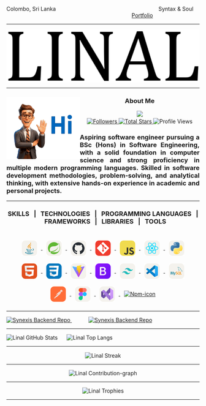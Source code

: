 <!--Profile Title Bar-->
Colombo, Sri Lanka &nbsp;&nbsp;&nbsp;&nbsp;&nbsp;&nbsp;&nbsp;&nbsp;&nbsp;&nbsp;&nbsp;&nbsp;&nbsp;&nbsp;&nbsp;&nbsp;&nbsp;&nbsp;&nbsp;&nbsp;&nbsp;&nbsp;&nbsp;&nbsp;&nbsp;&nbsp;&nbsp;&nbsp;&nbsp;&nbsp;&nbsp;&nbsp;&nbsp;&nbsp;&nbsp;&nbsp;&nbsp;&nbsp;&nbsp;&nbsp;&nbsp;&nbsp;&nbsp;&nbsp;&nbsp;&nbsp;&nbsp;&nbsp;&nbsp;&nbsp;&nbsp;&nbsp;&nbsp;&nbsp;&nbsp;&nbsp;&nbsp;&nbsp;&nbsp;&nbsp;&nbsp;&nbsp;&nbsp;&nbsp;&nbsp;&nbsp; Syntax & Soul &nbsp;&nbsp;&nbsp;&nbsp;&nbsp;&nbsp;&nbsp;&nbsp;&nbsp;&nbsp;&nbsp;&nbsp;&nbsp;&nbsp;&nbsp;&nbsp;&nbsp;&nbsp;&nbsp;&nbsp;&nbsp;&nbsp;&nbsp;&nbsp;&nbsp;&nbsp;&nbsp;&nbsp;&nbsp;&nbsp;&nbsp;&nbsp;&nbsp;&nbsp;&nbsp;&nbsp;&nbsp;&nbsp;&nbsp;&nbsp;&nbsp;&nbsp;&nbsp;&nbsp;&nbsp;&nbsp;&nbsp;&nbsp;&nbsp;&nbsp;&nbsp;&nbsp;&nbsp;&nbsp;&nbsp;&nbsp;&nbsp;&nbsp;&nbsp;&nbsp;&nbsp;&nbsp;&nbsp;&nbsp;&nbsp;&nbsp;&nbsp;&nbsp;&nbsp;&nbsp;&nbsp;&nbsp;&nbsp;&nbsp;&nbsp;&nbsp;&nbsp;&nbsp;&nbsp;&nbsp;&nbsp;&nbsp; [Portfolio](https://www.linkedin.com/in/linaluthsara/)

---

<!--Name Tag-->
<picture>
  <source media="(prefers-color-scheme: dark)" srcset="./name_dark.jpg">
  <source media="(prefers-color-scheme: light)" srcset="./name_light.jpg">
  <img align="center" alt="Name_LINAL" src="./name_light.jpg">
</picture>

---

<!--Avatar & About Me-->

<div>
  <!--Avatar-->
  <div>
    <picture>
      <img align="left" style="width: 38%; height: auto;" alt="Avatar" src="./avatar.gif">
    </picture>
  </div>
  <!--About Me-->
  <div align="right">
    <h3 align="center">About Me</h3>
    <div align="center">
      <img src="https://readme-typing-svg.herokuapp.com/?lines=Full%20Stack%20Developer;Java%20Enthusiast;Code%20With%20Style;Problem%20Solver;Customer%20Oriented;Modern%20Aesthetics;Continuous%20Learner;Open%20To%20Feedback&font=Fira%20Code&center=true&width=500&height=50&color=1F6FEB&vCenter=true&size=22&pause=800">
    </div>
    <div align="center">
      <a href="https://github.com/LinalUthsara?tab=followers">
      <img alt="Followers" title="Followers on Github" src="https://custom-icon-badges.demolab.com/github/followers/LinalUthsara?color=236ad3&labelColor=1155ba&style=flat&logo=person-add&label=Follow&logoColor=white"/>
    </a>
    <a href="https://github.com/LinalUthsara?tab=repositories&sort=stargazers">
      <img alt="Total Stars" title="Total stars on GitHub" src="https://custom-icon-badges.demolab.com/github/stars/LinalUthsara?color=FFB84D&style=flat&labelColor=FFA116&logo=star"/>
    </a>
    <img alt="Profile Views" title="Profile views on GitHub" src="https://komarev.com/ghpvc/?username=LinalUthsara&label=👁%20Profile%20views&color=0e75b6&style=flat"  />
    </div>
    <div>
      <h3 align="justify">Aspiring software engineer pursuing a BSc (Hons) in Software Engineering, with a solid foundation in computer science and strong proficiency in multiple modern programming languages. Skilled in software development methodologies, problem-solving, and analytical thinking, with extensive hands-on experience in academic and personal projects.
    </h3>
    </div>
  </div>
</div>

---

<!--Skill Title Bar-->
<h3 align= "center">SKILLS &nbsp;&nbsp;|&nbsp;&nbsp; TECHNOLOGIES &nbsp;&nbsp;|&nbsp;&nbsp; PROGRAMMING LANGUAGES &nbsp;&nbsp;|&nbsp;&nbsp; FRAMEWORKS &nbsp;&nbsp;|&nbsp;&nbsp; LIBRARIES &nbsp;&nbsp;|&nbsp;&nbsp; TOOLS</h3>

##

<!--Skills-->

<p align="center">
  
  <a href="https://www.java.com/" target="_blank" rel="noopener noreferrer">
    <picture>
      <source media="(prefers-color-scheme: dark)" srcset="https://github.com/tandpfun/skill-icons/blob/main/icons/Java-Dark.svg">
      <source media="(prefers-color-scheme: light)" srcset="https://github.com/tandpfun/skill-icons/blob/main/icons/Java-Light.svg">
      <img align="center" style="margin: 10px; height: 40px; width: auto;" src="https://github.com/tandpfun/skill-icons/blob/main/icons/Java-Light.svg" alt="Java-icon" height="45" title="Java"/>
    </picture>
  </a>

  <a href="https://spring.io/" target="_blank" rel="noopener noreferrer">
    <picture>
      <source media="(prefers-color-scheme: dark)" srcset="https://github.com/tandpfun/skill-icons/blob/main/icons/Spring-Dark.svg">
      <source media="(prefers-color-scheme: light)" srcset="https://github.com/tandpfun/skill-icons/blob/main/icons/Spring-Light.svg">
      <img align="center" style="margin: 10px; height: 40px; width: auto;" src="https://github.com/tandpfun/skill-icons/blob/main/icons/Spring-Light.svg" alt="Spring-icon" height="45" title="Spring"/>
    </picture>
  </a>

  <a href="https://github.com/" target="_blank" rel="noopener noreferrer">
    <picture>
      <source media="(prefers-color-scheme: dark)" srcset="https://github.com/tandpfun/skill-icons/blob/main/icons/Github-Dark.svg">
      <source media="(prefers-color-scheme: light)" srcset="https://github.com/tandpfun/skill-icons/blob/main/icons/Github-Light.svg">
      <img align="center" style="margin: 10px; height: 40px; width: auto;" src="https://github.com/tandpfun/skill-icons/blob/main/icons/Github-Light.svg" alt="Github-icon" height="45" title="Github"/>
    </picture>
  </a>

  <a href="https://git-scm.com/" target="_blank" rel="noopener noreferrer">
    <picture>
      <source media="(prefers-color-scheme: dark)" srcset="https://github.com/tandpfun/skill-icons/blob/main/icons/Git.svg">
      <source media="(prefers-color-scheme: light)" srcset="https://github.com/tandpfun/skill-icons/blob/main/icons/Git.svg">
      <img align="center" style="margin: 10px; height: 40px; width: auto;" src="https://github.com/tandpfun/skill-icons/blob/main/icons/Git.svg" alt="Git-icon" height="45" title="Git"/>
    </picture>
  </a>
  
  <a href="https://www.w3schools.com/js/" target="_blank" rel="noopener noreferrer">
    <picture>
      <source media="(prefers-color-scheme: dark)" srcset="https://github.com/tandpfun/skill-icons/blob/main/icons/JavaScript.svg">
      <source media="(prefers-color-scheme: light)" srcset="https://github.com/tandpfun/skill-icons/blob/main/icons/JavaScript.svg">
      <img align="center" style="margin: 10px; height: 40px; width: auto;" src="https://github.com/tandpfun/skill-icons/blob/main/icons/JavaScript.svg" alt="JavaScript-icon" height="45" title="JavaScript"/>
    </picture>
  </a>

  <a href="https://react.dev/" target="_blank" rel="noopener noreferrer">
    <picture>
      <source media="(prefers-color-scheme: dark)" srcset="https://github.com/tandpfun/skill-icons/blob/main/icons/React-Dark.svg">
      <source media="(prefers-color-scheme: light)" srcset="https://github.com/tandpfun/skill-icons/blob/main/icons/React-Light.svg">
      <img align="center" style="margin: 10px; height: 40px; width: auto;" src="https://github.com/tandpfun/skill-icons/blob/main/icons/React-Light.svg" alt="React-icon" height="45" title="React"/>
    </picture>
  </a>

  <a href="https://www.python.org/" target="_blank" rel="noopener noreferrer">
    <picture>
      <source media="(prefers-color-scheme: dark)" srcset="https://github.com/tandpfun/skill-icons/blob/main/icons/Python-Dark.svg">
      <source media="(prefers-color-scheme: light)" srcset="https://github.com/tandpfun/skill-icons/blob/main/icons/Python-Light.svg">
      <img align="center" style="margin: 10px; height: 40px; width: auto;" src="https://github.com/tandpfun/skill-icons/blob/main/icons/Python-Light.svg" alt="Python-icon" height="45" title="Python"/>
    </picture>
  </a>

  <a href="https://html.com/" target="_blank" rel="noopener noreferrer">
    <picture>
      <source media="(prefers-color-scheme: dark)" srcset="https://github.com/tandpfun/skill-icons/blob/main/icons/HTML.svg">
      <source media="(prefers-color-scheme: light)" srcset="https://github.com/tandpfun/skill-icons/blob/main/icons/HTML.svg">
      <img align="center" style="margin: 10px; height: 40px; width: auto;" src="https://github.com/tandpfun/skill-icons/blob/main/icons/HTML.svg" alt="HTML-icon" height="45" title="HTML"/>
    </picture>
  </a>

  <a href="https://www.w3schools.com/css/" target="_blank" rel="noopener noreferrer">
    <picture>
      <source media="(prefers-color-scheme: dark)" srcset="https://github.com/tandpfun/skill-icons/blob/main/icons/CSS.svg">
      <source media="(prefers-color-scheme: light)" srcset="https://github.com/tandpfun/skill-icons/blob/main/icons/CSS.svg">
      <img align="center" style="margin: 10px; height: 40px; width: auto;" src="https://github.com/tandpfun/skill-icons/blob/main/icons/CSS.svg" alt="CSS-icon" height="45" title="CSS"/>
    </picture>
  </a>

  <a href="https://vite.dev/" target="_blank" rel="noopener noreferrer">
    <picture>
      <source media="(prefers-color-scheme: dark)" srcset="https://github.com/tandpfun/skill-icons/blob/main/icons/Vite-Dark.svg">
      <source media="(prefers-color-scheme: light)" srcset="https://github.com/tandpfun/skill-icons/blob/main/icons/Vite-Light.svg">
      <img align="center" style="margin: 10px; height: 40px; width: auto;" src="https://github.com/tandpfun/skill-icons/blob/main/icons/Vite-Light.svg" alt="Vite-icon" height="45" title="Vite"/>
    </picture>
  </a>

  <a href="https://getbootstrap.com/" target="_blank" rel="noopener noreferrer">
    <picture>
      <source media="(prefers-color-scheme: dark)" srcset="https://github.com/tandpfun/skill-icons/blob/main/icons/Bootstrap.svg">
      <source media="(prefers-color-scheme: light)" srcset="https://github.com/tandpfun/skill-icons/blob/main/icons/Bootstrap.svg">
      <img align="center" style="margin: 10px; height: 40px; width: auto;" src="https://github.com/tandpfun/skill-icons/blob/main/icons/Bootstrap.svg" alt="Bootstrap-icon" height="45" title="Bootstrap"/>
    </picture>
  </a>

  <a href="https://tailwindcss.com/" target="_blank" rel="noopener noreferrer">
    <picture>
      <source media="(prefers-color-scheme: dark)" srcset="https://github.com/tandpfun/skill-icons/blob/main/icons/TailwindCSS-Dark.svg">
      <source media="(prefers-color-scheme: light)" srcset="https://github.com/tandpfun/skill-icons/blob/main/icons/TailwindCSS-Light.svg">
      <img align="center" style="margin: 10px; height: 40px; width: auto;" src="https://github.com/tandpfun/skill-icons/blob/main/icons/TailwindCSS-Light.svg" alt="TailwindCSS-icon" height="45" title="TailwindCSS"/>
    </picture>
  </a>
  
  <a href="https://code.visualstudio.com/" target="_blank" rel="noopener noreferrer">
    <picture>
      <source media="(prefers-color-scheme: dark)" srcset="https://github.com/tandpfun/skill-icons/blob/main/icons/VSCode-Dark.svg">
      <source media="(prefers-color-scheme: light)" srcset="https://github.com/tandpfun/skill-icons/blob/main/icons/VSCode-Light.svg">
      <img align="center" style="margin: 10px; height: 40px; width: auto;" src="https://github.com/tandpfun/skill-icons/blob/main/icons/VSCode-Light.svg" alt="VSCode-icon" height="45" title="VSCode"/>
    </picture>
  </a>

  <a href="https://www.mysql.com/" target="_blank" rel="noopener noreferrer">
    <picture>
      <source media="(prefers-color-scheme: dark)" srcset="https://github.com/tandpfun/skill-icons/blob/main/icons/MySQL-Dark.svg">
      <source media="(prefers-color-scheme: light)" srcset="https://github.com/tandpfun/skill-icons/blob/main/icons/MySQL-Light.svg">
      <img align="center" style="margin: 10px; height: 40px; width: auto;" src="https://github.com/tandpfun/skill-icons/blob/main/icons/MySQL-Light.svg" alt="MySQL-icon" height="45" title="MySQL"/>
    </picture>
  </a>

  <a href="https://www.postman.com/" target="_blank" rel="noopener noreferrer">
    <picture>
      <source media="(prefers-color-scheme: dark)" srcset="https://github.com/tandpfun/skill-icons/blob/main/icons/Postman.svg">
      <source media="(prefers-color-scheme: light)" srcset="https://github.com/tandpfun/skill-icons/blob/main/icons/Postman.svg">
      <img align="center" style="margin: 10px; height: 40px; width: auto;" src="https://github.com/tandpfun/skill-icons/blob/main/icons/Postman.svg" alt="Postman-icon" height="45" title="Postman"/>
    </picture>
  </a>

  <a href="https://www.figma.com/" target="_blank" rel="noopener noreferrer">
    <picture>
      <source media="(prefers-color-scheme: dark)" srcset="https://github.com/tandpfun/skill-icons/blob/main/icons/Figma-Dark.svg">
      <source media="(prefers-color-scheme: light)" srcset="https://github.com/tandpfun/skill-icons/blob/main/icons/Figma-Light.svg">
      <img align="center" style="margin: 10px; height: 40px; width: auto;" src="https://github.com/tandpfun/skill-icons/blob/main/icons/Figma-Light.svg" alt="Figma-icon" height="45" title="Figma"/>
    </picture>
  </a>

  <a href="https://visualstudio.microsoft.com/" target="_blank" rel="noopener noreferrer">
    <picture>
      <source media="(prefers-color-scheme: dark)" srcset="https://github.com/tandpfun/skill-icons/blob/main/icons/VisualStudio-Dark.svg">
      <source media="(prefers-color-scheme: light)" srcset="https://github.com/tandpfun/skill-icons/blob/main/icons/VisualStudio-Light.svg">
      <img align="center" style="margin: 10px; height: 40px; width: auto;" src="https://github.com/tandpfun/skill-icons/blob/main/icons/VisualStudio-Light.svg" alt="VisualStudio-icon" height="45" title="VisualStudio"/>
    </picture>
  </a>

  <a href="https://www.npmjs.com/" target="_blank" rel="noopener noreferrer">
    <picture>
      <source media="(prefers-color-scheme: dark)" srcset="https://github.com/tandpfun/skill-icons/blob/main/icons/Npm-Dark.svg">
      <source media="(prefers-color-scheme: light)" srcset="https://github.com/tandpfun/skill-icons/blob/main/icons/Npm-Light.svg">
      <img align="center" style="margin: 10px; height: 40px; width: auto;" src="https://github.com/tandpfun/skill-icons/blob/main/icons/Npm-Light.svg" alt="Npm-icon" height="45" title="Npm"/>
    </picture>
  </a>
  
</p>

---

<!--Latest Projects-->
<a href="https://github.com/LinalUthsara/Synexis_Backend">
  <picture>
    <source media="(prefers-color-scheme: dark)" srcset="https://github-readme-stats.vercel.app/api/pin/?username=LinalUthsara&repo=Synexis_Backend&theme=dark">
    <source media="(prefers-color-scheme: light)" srcset="https://github-readme-stats.vercel.app/api/pin/?username=LinalUthsara&repo=Synexis_Backend&theme=default">
    <img alt="Synexis Backend Repo" src="https://github-readme-stats.vercel.app/api/pin/?username=LinalUthsara&repo=Synexis_Backend&theme=default">
  </picture>
</a>
&nbsp;&nbsp;&nbsp;&nbsp;&nbsp;&nbsp;&nbsp;&nbsp;&nbsp;&nbsp;
<a href="https://github.com/VinilaDeveen/Lumina">
  <picture>
    <source media="(prefers-color-scheme: dark)" srcset="https://github-readme-stats.vercel.app/api/pin/?username=VinilaDeveen&repo=Lumina&theme=dark">
    <source media="(prefers-color-scheme: light)" srcset="https://github-readme-stats.vercel.app/api/pin/?username=VinilaDeveen&repo=Lumina&theme=default">
    <img alt="Synexis Backend Repo" src="https://github-readme-stats.vercel.app/api/pin/?username=VinilaDeveen&repo=Lumina&theme=default">
  </picture>
</a>

---

<!--GitHub Stats-->

<div>
  <div>
    <picture>
      <source srcset="https://github-readme-stats.vercel.app/api?username=linaluthsara&show_icons=true&locale=en&custom_title=Linal's%20GitHub%20Stats&theme=algolia"media="(prefers-color-scheme: dark)"/>
      <source srcset="https://github-readme-stats.vercel.app/api?username=linaluthsara&show_icons=true&locale=en&custom_title=Linal's%20GitHub%20Stats&theme=vue"media="(prefers-color-scheme: light)"/>
      <img src="https://github-readme-stats.vercel.app/api?username=linaluthsara&show_icons=true&locale=en&custom_title=Linal's%20GitHub%20Stats&theme=vue" alt="Linal GitHub Stats" title="GitHub Stats" />
    </picture>&nbsp;&nbsp;&nbsp;&nbsp;
    <picture>
      <source srcset="https://github-readme-stats.vercel.app/api/top-langs?username=linaluthsara&show_icons=true&locale=en&layout=compact&langs_count=8&theme=algolia"media="(prefers-color-scheme: dark)"/>
      <source srcset="https://github-readme-stats.vercel.app/api/top-langs?username=linaluthsara&show_icons=true&locale=en&layout=compact&langs_count=8&theme=vue"media="(prefers-color-scheme: light)"/>
      <img src="https://github-readme-stats.vercel.app/api/top-langs?username=linaluthsara&show_icons=true&locale=en&layout=compact&langs_count=8&theme=vue" alt="Linal Top Langs" title="Top Languages" />
    </picture>
  </div>
</div>

---

<div align="center">
    <picture>
      <source srcset="https://github-readme-streak-stats.herokuapp.com/?user=linaluthsara&theme=algolia"media="(prefers-color-scheme: dark)"/>
      <source srcset="https://github-readme-streak-stats.herokuapp.com/?user=linaluthsara&theme=vue"media="(prefers-color-scheme: light)"/>
      <img align="center" src="https://github-readme-streak-stats.herokuapp.com/?user=linaluthsara&theme=vue" alt="Linal Streak" title="Streak" />
    </picture>
</div>

---

<div align="center">
    <picture>
      <source srcset="https://github-readme-activity-graph.vercel.app/graph?username=linaluthsara&theme=algolia&bg_color=0D1117&hide_border=true&custom_title=Linal's%20Contribution%20Graph&area=true&area_color=2e82ff&title_color=00aeff&color=ffffff&line=2e82ff&point=00aeff"media="(prefers-color-scheme: dark)"/>
      <source srcset="https://github-readme-activity-graph.vercel.app/graph?username=linaluthsara&theme=vue&bg_color=ffffff&hide_border=true&custom_title=Linal's%20Contribution%20Graph&area=true&area_color=41b883&title_color=41b883&line=41b883&point=7bd1aa"media="(prefers-color-scheme: light)"/>
      <img src="https://github-readme-activity-graph.vercel.app/graph?username=linaluthsara&theme=vue&bg_color=ffffff&hide_border=true&custom_title=Linal's%20Contribution%20Graph&area=true&area_color=41b883&title_color=41b883&line=41b883&point=7bd1aa" width="800" alt="Linal Contribution-graph" title="Contribution Graph" />
    </picture>
</div>

---

<div align="center">
  <picture>
      <source srcset="https://github-profile-trophy.vercel.app/?username=linaluthsara&theme=algolia"media="(prefers-color-scheme: dark)"/>
      <source srcset="https://github-profile-trophy.vercel.app/?username=linaluthsara&theme=flat"media="(prefers-color-scheme: light)"/>
      <img src="https://github-profile-trophy.vercel.app/?username=linaluthsara&theme=flat" alt="Linal Trophies" />
    </picture>
</div>

---

